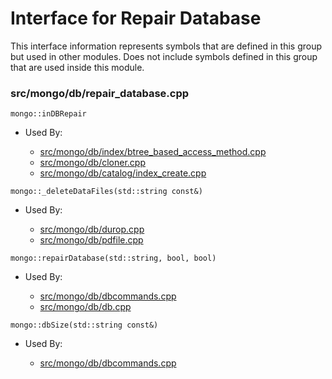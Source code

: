 
# Interface for Repair Database
This interface information represents symbols that are defined in this group but used in other modules.  Does not include symbols defined in this group that are used inside this module.

### src/mongo/db/repair\_database.cpp

<div></div>

    mongo::inDBRepair

- Used By:

    - [src/mongo/db/index/btree\_based\_access\_method.cpp](../../../../query\_and\_operation\_handling/indexing)
    - [src/mongo/db/cloner.cpp](../../../../storage/storage\_layer\_structure)
    - [src/mongo/db/catalog/index\_create.cpp](../../../../storage/storage\_layer\_structure)

<div></div>

    mongo::_deleteDataFiles(std::string const&)

- Used By:

    - [src/mongo/db/durop.cpp](../../../../storage/journaling)
    - [src/mongo/db/pdfile.cpp](../../../../storage/storage\_layer\_structure)

<div></div>

    mongo::repairDatabase(std::string, bool, bool)

- Used By:

    - [src/mongo/db/dbcommands.cpp](../../../../query\_and\_operation\_handling/database\_commands)
    - [src/mongo/db/db.cpp](../../../../process\_management/mongos\_and\_mongod\_mains)

<div></div>

    mongo::dbSize(std::string const&)

- Used By:

    - [src/mongo/db/dbcommands.cpp](../../../../query\_and\_operation\_handling/database\_commands)

